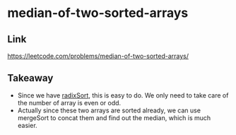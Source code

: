 # median-of-two-sorted-arrays

## Link

https://leetcode.com/problems/median-of-two-sorted-arrays/

## Takeaway

- Since we have [radixSort](../twoSum/README.md), this is easy to do. We only need to take care of the number of array is even or odd.
- Actually since these two arrays are sorted already, we can use mergeSort to concat them and find out the median, which is much easier.
